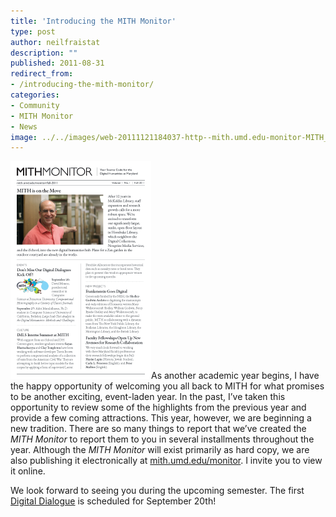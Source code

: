 ```yaml
---
title: 'Introducing the MITH Monitor'
type: post
author: neilfraistat
description: ""
published: 2011-08-31
redirect_from: 
- /introducing-the-mith-monitor/
categories:
- Community
- MITH Monitor
- News
image: ../../images/web-20111121184037-http--mith.umd.edu-monitor-MITH_Monitor_F2011.png
---
```

[](http://web.archive.org/web/20151223191158/http://mith.umd.edu/monitor/)[![](../../images/web-20111121184037-http--mith.umd.edu-monitor-MITH_Monitor_F2011.png "MITH-Monitor")](http://web.archive.org/web/20151223191158/http://mith.umd.edu/monitor/)As another academic year begins, I have the happy opportunity of welcoming you all back to MITH for what promises to be another exciting, event-laden year. In the past, I’ve taken this opportunity to review some of the highlights from the previous year and provide a few coming attractions. This year, however, we are beginning a new tradition. There are so many things to report that we’ve created the _MITH Monitor_ to report them to you in several installments throughout the year. Although the _MITH Monitor_ will exist primarily as hard copy, we are also publishing it electronically at [mith.umd.edu/monitor](http://web.archive.org/web/20151223191158/http://mith.umd.edu/monitor/). I invite you to view it online.

We look forward to seeing you during the upcoming semester. The first [Digital Dialogue](http://mith.umd.edu/podcast/) is scheduled for September 20th!
